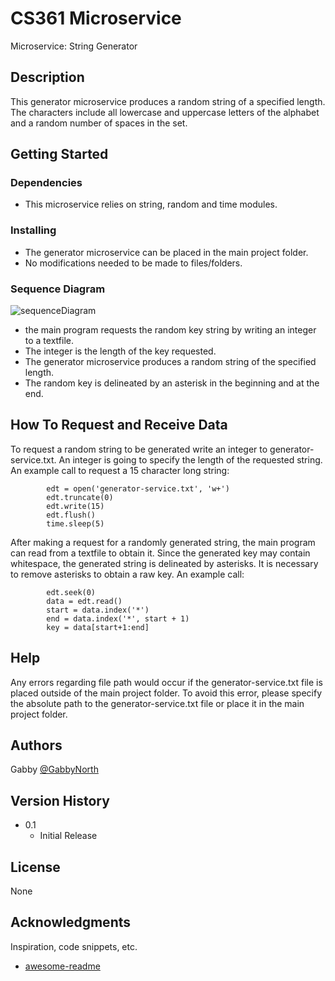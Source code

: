 # CS361 Microservice

Microservice: String Generator

## Description

This generator microservice produces a random string of a specified length. The characters include all lowercase and uppercase letters of the alphabet and a random number of spaces in the set.

## Getting Started

### Dependencies

* This microservice relies on string, random and time modules.

### Installing

* The generator microservice can be placed in the main project folder.
* No modifications needed to be made to files/folders.

### Sequence Diagram
![sequenceDiagram](https://user-images.githubusercontent.com/71340905/218283674-4372d6e0-96ad-4796-b9a1-935f451ecb92.jpeg)

* the main program requests the random key string by writing an integer to a textfile.
* The integer is the length of the key requested.
* The generator microservice produces a random string of the specified length.
* The random key is delineated by an asterisk in the beginning and at the end.

## How To Request and Receive Data

To request a random string to be generated write an integer to generator-service.txt. An integer is going to specify the length of the requested string. An example call to request a 15 character long string:
 
```
        edt = open('generator-service.txt', 'w+')
        edt.truncate(0)
        edt.write(15)
        edt.flush()
        time.sleep(5)
```

After making a request for a randomly generated string, the main program can read from a textfile to obtain it. Since the generated key may contain whitespace, the generated string is delineated by asterisks. It is necessary to remove asterisks to obtain a raw key. An example call:
```
        edt.seek(0)
        data = edt.read()
        start = data.index('*')
        end = data.index('*', start + 1)
        key = data[start+1:end]
```

## Help

Any errors regarding file path would occur if the generator-service.txt file is placed outside of the main project folder. To avoid this error, please specify the absolute path to the generator-service.txt file or place it in the main project folder.

## Authors

Gabby
[@GabbyNorth]([https://github.com/GabbyNorth])

## Version History

* 0.1
    * Initial Release

## License

None

## Acknowledgments

Inspiration, code snippets, etc.
* [awesome-readme](https://github.com/matiassingers/awesome-readme)
